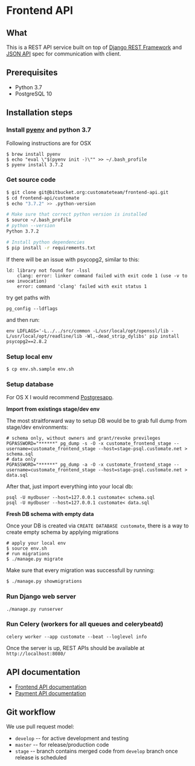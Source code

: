 # Frontend API

## What
This is a REST API service built on top of [Django REST Framework](https://django-rest-framework.readthedocs.io) and
[JSON API](https://jsonapi.org) spec for communication with client.

## Prerequisites

* Python 3.7
* PostgreSQL 10


## Installation steps
### Install [pyenv](https://github.com/pyenv/pyenv) and python 3.7
Following instructions are for OSX
```
$ brew install pyenv
$ echo "eval \"$(pyenv init -)\"" >> ~/.bash_profile
$ pyenv install 3.7.2
```


### Get source code
```bash
$ git clone git@bitbucket.org:customateteam/frontend-api.git
$ cd frontend-api/customate
$ echo "3.7.2" >> .python-version

# Make sure that correct python version is installed
$ source ~/.bash_profile
# python --version
Python 3.7.2

# Install python dependencies
$ pip install -r requirements.txt

```

If there will be an issue with psycopg2, similar to this:
```
ld: library not found for -lssl
    clang: error: linker command failed with exit code 1 (use -v to see invocation)
    error: command 'clang' failed with exit status 1
```

try get paths with 

```
pg_config --ldflags
```

and then run:

```
env LDFLAGS='-L../../src/common -L/usr/local/opt/openssl/lib -L/usr/local/opt/readline/lib -Wl,-dead_strip_dylibs' pip install psycopg2==2.8.2
```

### Setup local env
```
$ cp env.sh.sample env.sh
```


### Setup database
For OS X I would recommend [Postgresapp](http://postgresapp.com/documentation/).

**Import from existings stage/dev env**

The most straitforward way to setup DB would be to grab full dump from stage/dev environments:
```
# schema only, without owners and grant/revoke previleges
PGPASSWORD="******" pg_dump -s -O -x customate_frontend_stage --username=customate_frontend_stage --host=stage-psql.customate.net > schema.sql
# data only
PGPASSWORD="******" pg_dump -a -O -x customate_frontend_stage --username=customate_frontend_stage --host=stage-psql.customate.net > data.sql

```

After that, just import everything into your local db:
```
psql -U mydbuser --host=127.0.0.1 customate< schema.sql
psql -U mydbuser --host=127.0.0.1 customate< data.sql
```

**Fresh DB schema with empty data**

Once your DB is created via `CREATE DATABASE customate`, there is a way to create empty schema by applying migrations
```
# apply your local env
$ source env.sh
# run migrations
$ ./manage.py migrate
```

Make sure that every migration was successfull by running:

```
$ ./manage.py showmigrations
```


### Run Django web server

```
./manage.py runserver
```

### Run Celery (workers for all queues and celerybeatd)
```
celery worker --app customate --beat --loglevel info
```

Once the server is up, REST APIs should be available at `http://localhost:8080/`


## API documentation

* [Frontend API documentation](https://frontendservice.docs.apiary.io/)
* [Payment API documentation](https://customatepayment.docs.apiary.io/)


## Git workflow
We use pull request model:

* `develop` -- for active development and testing
* `master` -- for release/production code
* `stage` -- branch contains merged code from `develop` branch once release is scheduled

